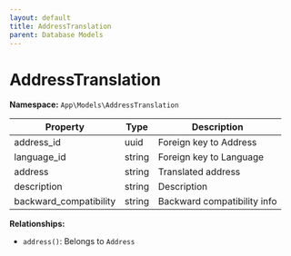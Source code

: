 ```yaml
---
layout: default
title: AddressTranslation
parent: Database Models
---
```


# AddressTranslation

**Namespace:** `App\Models\AddressTranslation`

| Property               | Type   | Description                 |
| ---------------------- | ------ | --------------------------- |
| address_id             | uuid   | Foreign key to Address      |
| language_id            | string | Foreign key to Language     |
| address                | string | Translated address          |
| description            | string | Description                 |
| backward_compatibility | string | Backward compatibility info |

**Relationships:**

- `address()`: Belongs to `Address`
